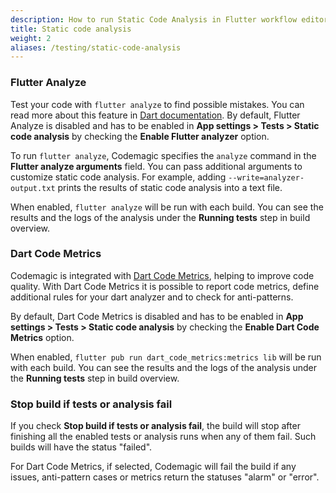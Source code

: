 ```yaml
---
description: How to run Static Code Analysis in Flutter workflow editor configured builds
title: Static code analysis
weight: 2
aliases: /testing/static-code-analysis
---
```


### Flutter Analyze

Test your code with `flutter analyze` to find possible mistakes. You can read more about this feature in [Dart documentation](https://dart.dev/guides/language/analysis-options). By default, Flutter Analyze is disabled and has to be enabled in **App settings > Tests > Static code analysis** by checking the **Enable Flutter analyzer** option.

To run `flutter analyze`, Codemagic specifies the `analyze` command in the **Flutter analyze arguments** field. You can pass additional arguments to customize static code analysis. For example, adding `--write=analyzer-output.txt` prints the results of static code analysis into a text file.

When enabled, `flutter analyze` will be run with each build. You can see the results and the logs of the analysis under the **Running tests** step in build overview.

### Dart Code Metrics

Codemagic is integrated with [Dart Code Metrics](https://pub.dev/packages/dart_code_metrics), helping to improve code quality. With Dart Code Metrics it is possible to report code metrics, define additional rules for your dart analyzer and to check for anti-patterns.

By default, Dart Code Metrics is disabled and has to be enabled in **App settings > Tests > Static code analysis** by checking the **Enable Dart Code Metrics** option.

When enabled, `flutter pub run dart_code_metrics:metrics lib` will be run with each build. You can see the results and the logs of the analysis under the **Running tests** step in build overview.

### Stop build if tests or analysis fail

If you check **Stop build if tests or analysis fail**, the build will stop after finishing all the enabled tests or analysis runs when any of them fail. Such builds will have the status "failed".

For Dart Code Metrics, if selected, Codemagic will fail the build if any issues, anti-pattern cases or metrics return the statuses "alarm" or "error".
